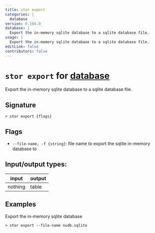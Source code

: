```yaml
---
title: stor export
categories: |
  database
version: 0.104.0
database: |
  Export the in-memory sqlite database to a sqlite database file.
usage: |
  Export the in-memory sqlite database to a sqlite database file.
editLink: false
contributors: false
---
```

<!-- This file is automatically generated. Please edit the command in https://github.com/nushell/nushell instead. -->

# `stor export` for [database](/commands/categories/database.md)

<div class='command-title'>Export the in-memory sqlite database to a sqlite database file.</div>

## Signature

```> stor export {flags} ```

## Flags

 -  `--file-name, -f {string}`: file name to export the sqlite in-memory database to


## Input/output types:

| input   | output |
| ------- | ------ |
| nothing | table  |
## Examples

Export the in-memory sqlite database
```nu
> stor export --file-name nudb.sqlite

```
